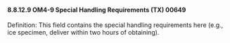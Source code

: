 #### 8.8.12.9 OM4-9 Special Handling Requirements (TX) 00649

Definition: This field contains the special handling requirements here (e.g., ice specimen, deliver within two hours of obtaining).
